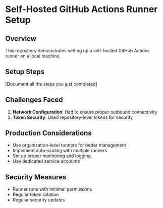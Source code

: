 # Self-Hosted GitHub Actions Runner Setup

## Overview
This repository demonstrates setting up a self-hosted GitHub Actions runner on a local machine.

## Setup Steps
[Document all the steps you just completed]

## Challenges Faced
1. **Network Configuration**: Had to ensure proper outbound connectivity
2. **Token Security**: Used repository-level tokens for security

## Production Considerations
- Use organization-level runners for better management
- Implement auto-scaling with multiple runners
- Set up proper monitoring and logging
- Use dedicated service accounts

## Security Measures
- Runner runs with minimal permissions
- Regular token rotation
- Regular security updates
